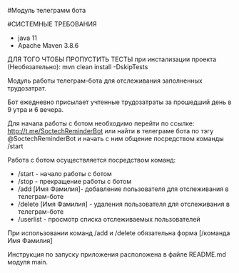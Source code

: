 #Модуль телеграмм бота

#СИСТЕМНЫЕ ТРЕБОВАНИЯ
- java 11
- Apache Maven 3.8.6

ДЛЯ ТОГО ЧТОБЫ ПРОПУСТИТЬ ТЕСТЫ при инстализации проекта (Необязательно):
mvn clean install -DskipTests

Модуль работы телеграм-бота для отслеживания заполненных трудозатрат.

Бот ежедневно присылает учтенные трудозатраты за прошедший день в 9 утра и 6 вечера.

Для начала работы с ботом необходимо перейти по ссылке:
http://t.me/SoctechReminderBot
или найти в телеграме бота по тэгу @SoctechReminderBot и начать с ним общение посредством команды /start

Работа с ботом осуществляется посредством команд:
- /start - начало работы с ботом
- /stop - прекращение работы с ботом
- /add [Имя Фамилия]- добавление пользователя для отслеживания в телеграм-боте
- /delete [Имя Фамилия] - удаления пользователя для отслеживания в телеграм-боте
- /userlist - просмотр списка отслеживаемых пользователей

При использовании команд /add и /delete обязательна форма [/команда Имя Фамилия]

Инструкция по запуску приложения расположена в файле README.md модуля main.


